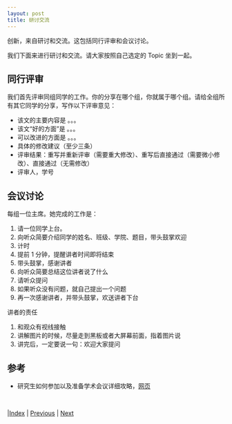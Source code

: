 ```yaml
---
layout: post
title: 研讨交流
---
```


创新，来自研讨和交流。这包括同行评审和会议讨论。

我们下面来进行研讨和交流。请大家按照自己选定的 Topic 坐到一起。

## 同行评审

我们首先评审同组同学的工作。你的分享在哪个组，你就属于哪个组。请给全组所有其它同学的分享，写作以下评审意见：

- 该文的主要内容是 。。。
- 该文“好的方面”是 。。。
- 可以改进的方面是 。。。
- 具体的修改建议（至少三条）
- 评审结果：重写并重新评审（需要重大修改）、重写后直接通过（需要微小修改）、直接通过（无需修改）
- 评审人，学号

## 会议讨论

每组一位主席。她完成的工作是：

1. 请一位同学上台。
2. 向听众简要介绍同学的姓名、班级、学院、题目，带头鼓掌欢迎
3. 计时
4. 提前 1 分钟，提醒讲者时间即将结束
5. 带头鼓掌，感谢讲者
6. 向听众简要总结这位讲者说了什么
7. 请听众提问
8. 如果听众没有问题，就自己提出一个问题
9. 再一次感谢讲者，并带头鼓掌，欢送讲者下台

讲者的责任
1. 和观众有视线接触
2. 讲解图片的时候，尽量走到黑板或者大屏幕前面，指着图片说
3. 讲完后，一定要说一句：欢迎大家提问

## 参考

- 研究生如何参加以及准备学术会议详细攻略，[网页](https://blog.csdn.net/weixin_43935696/article/details/111801140)

<br/>

|[Index](./) | [Previous](55-project-list) | [Next](83-defense)
